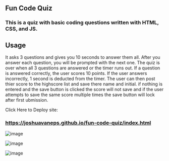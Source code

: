 ## Fun Code Quiz
### This is a quiz with basic coding questions written with HTML, CSS, and JS.

## Usage
It asks 3 questions and gives you 10 seconds to answer them all. After you answer each question, you will be prompted with the next one. The quiz is over when all 3 questions are answered or the timer runs out. If a question is answered correctly, the user scores 10 points. If the user answers incorrectly, 1 second is deducted from the timer. The user can then post thier score to the highscore list and save there name and initial. if nothing is entered and the save button is clicked the score will not save and if the user attempts to save the same score multiple times the save button will lock after first ubmission.

Click Here to Deploy site:
### https://joshuavaneps.github.io/fun-code-quiz/index.html

![image](https://github.com/JoshuaVaneps/fun-code-quiz/assets/111782130/872bdd78-fb46-40f1-98a2-9722ba2c5bf2)

![image](https://github.com/JoshuaVaneps/fun-code-quiz/assets/111782130/084fda6e-3b42-4e1b-9973-43d0be5a16d9)

![image](https://github.com/JoshuaVaneps/fun-code-quiz/assets/111782130/cb0b28b2-3bc3-4731-be5f-d88dbbe0faed)

